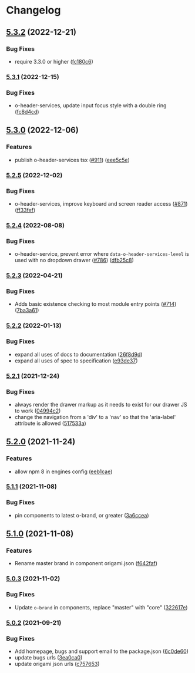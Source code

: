# Changelog

## [5.3.2](https://www.github.com/Financial-Times/origami/compare/o-header-services-v5.3.1...o-header-services-v5.3.2) (2022-12-21)


### Bug Fixes

* require 3.3.0 or higher ([fc180c6](https://www.github.com/Financial-Times/origami/commit/fc180c619755daa1b7bfe65509f354cf0de113bf))

### [5.3.1](https://www.github.com/Financial-Times/origami/compare/o-header-services-v5.3.0...o-header-services-v5.3.1) (2022-12-15)


### Bug Fixes

* o-header-services, update input focus style with a double ring ([fc8d4cd](https://www.github.com/Financial-Times/origami/commit/fc8d4cdc94a0c93b576af597102c7dec2ab1fed5))

## [5.3.0](https://www.github.com/Financial-Times/origami/compare/o-header-services-v5.2.5...o-header-services-v5.3.0) (2022-12-06)


### Features

* publish o-header-services tsx ([#911](https://www.github.com/Financial-Times/origami/issues/911)) ([eee5c5e](https://www.github.com/Financial-Times/origami/commit/eee5c5eccf1a01665fa77bc39bf97cdfd346c51c))

### [5.2.5](https://www.github.com/Financial-Times/origami/compare/o-header-services-v5.2.4...o-header-services-v5.2.5) (2022-12-02)


### Bug Fixes

* o-header-services, improve keyboard and screen reader access ([#871](https://www.github.com/Financial-Times/origami/issues/871)) ([ff33fef](https://www.github.com/Financial-Times/origami/commit/ff33fefadcb377d5aca211c7eb174f9536d4d7f7))

### [5.2.4](https://www.github.com/Financial-Times/origami/compare/o-header-services-v5.2.3...o-header-services-v5.2.4) (2022-08-08)


### Bug Fixes

* o-header-service, prevent error where `data-o-header-services-level` is used with no dropdown drawer ([#786](https://www.github.com/Financial-Times/origami/issues/786)) ([dfb25c8](https://www.github.com/Financial-Times/origami/commit/dfb25c8489572d2baf858c5afc26ea13fbdfa950))

### [5.2.3](https://www.github.com/Financial-Times/origami/compare/o-header-services-v5.2.2...o-header-services-v5.2.3) (2022-04-21)


### Bug Fixes

* Adds basic existence checking to most module entry points ([#714](https://www.github.com/Financial-Times/origami/issues/714)) ([7ba3a61](https://www.github.com/Financial-Times/origami/commit/7ba3a61d0de2a32d3a27a225fd4258b3820c7bda))

### [5.2.2](https://www.github.com/Financial-Times/origami/compare/o-header-services-v5.2.1...o-header-services-v5.2.2) (2022-01-13)


### Bug Fixes

* expand all uses of docs to documentation ([26f8d9d](https://www.github.com/Financial-Times/origami/commit/26f8d9d8cbbe3e78902d8c3951b37e08150a77bd))
* expand all uses of spec to specification ([e93de37](https://www.github.com/Financial-Times/origami/commit/e93de3789c3a0ae8b2737ab9d9e9e63b294e8f65))

### [5.2.1](https://www.github.com/Financial-Times/origami/compare/o-header-services-v5.2.0...o-header-services-v5.2.1) (2021-12-24)


### Bug Fixes

* always render the drawer markup as it needs to exist for our drawer JS to work ([04994c2](https://www.github.com/Financial-Times/origami/commit/04994c29a4542da04908a7433dec1454c1e28841))
* change the navigation from a 'div' to a 'nav' so that the 'aria-label' attribute is allowed ([517533a](https://www.github.com/Financial-Times/origami/commit/517533a28d866b5372f4fd568b877d4a0895c4a7))

## [5.2.0](https://www.github.com/Financial-Times/origami/compare/o-header-services-v5.1.1...o-header-services-v5.2.0) (2021-11-24)


### Features

* allow npm 8 in engines config ([eeb1cae](https://www.github.com/Financial-Times/origami/commit/eeb1cae6e7f0379e647f2b41240b1f294997d528))

### [5.1.1](https://www.github.com/Financial-Times/origami/compare/o-header-services-v5.1.0...o-header-services-v5.1.1) (2021-11-08)


### Bug Fixes

* pin components to latest o-brand, or greater ([3a6ccea](https://www.github.com/Financial-Times/origami/commit/3a6ccea1e838e4a2003322ca1f855d0b87b26b60))

## [5.1.0](https://www.github.com/Financial-Times/origami/compare/o-header-services-v5.0.3...o-header-services-v5.1.0) (2021-11-08)


### Features

* Rename master brand in component origami.json ([f642faf](https://www.github.com/Financial-Times/origami/commit/f642faf0574d84ea8185b56e6090c8015def27e6))

### [5.0.3](https://www.github.com/Financial-Times/origami/compare/o-header-services-v5.0.2...o-header-services-v5.0.3) (2021-11-02)


### Bug Fixes

* Update `o-brand` in components, replace "master" with "core" ([322617e](https://www.github.com/Financial-Times/origami/commit/322617ea80f30a6825d9c36872e05574b871ea82))

### [5.0.2](https://www.github.com/Financial-Times/origami/compare/o-header-services-v5.0.1...o-header-services-v5.0.2) (2021-09-21)


### Bug Fixes

* Add homepage, bugs and support email to the package.json ([6c0de60](https://www.github.com/Financial-Times/origami/commit/6c0de60ebd6e64c4dd16d000fcc6b79412ce30f4))
* update bugs urls ([3ea0ca0](https://www.github.com/Financial-Times/origami/commit/3ea0ca03bcb6e55142a77387ad0fff5ddf056d44))
* update origami json urls ([c757653](https://www.github.com/Financial-Times/origami/commit/c7576532b5a14f0462d5346dfb63238be025602e))
